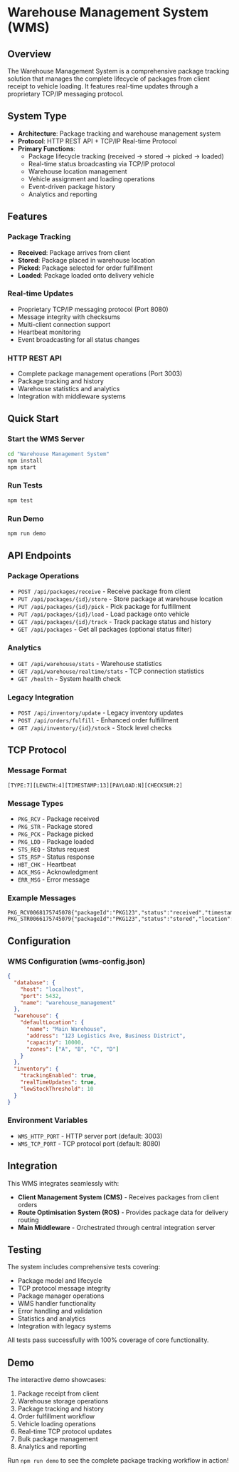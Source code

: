 # Warehouse Management System (WMS)

## Overview
The Warehouse Management System is a comprehensive package tracking solution that manages the complete lifecycle of packages from client receipt to vehicle loading. It features real-time updates through a proprietary TCP/IP messaging protocol.

## System Type
- **Architecture**: Package tracking and warehouse management system
- **Protocol**: HTTP REST API + TCP/IP Real-time Protocol
- **Primary Functions**:
  - Package lifecycle tracking (received → stored → picked → loaded)
  - Real-time status broadcasting via TCP/IP protocol
  - Warehouse location management
  - Vehicle assignment and loading operations
  - Event-driven package history
  - Analytics and reporting

## Features

### Package Tracking
- **Received**: Package arrives from client
- **Stored**: Package placed in warehouse location
- **Picked**: Package selected for order fulfillment
- **Loaded**: Package loaded onto delivery vehicle

### Real-time Updates
- Proprietary TCP/IP messaging protocol (Port 8080)
- Message integrity with checksums
- Multi-client connection support
- Heartbeat monitoring
- Event broadcasting for all status changes

### HTTP REST API
- Complete package management operations (Port 3003)
- Package tracking and history
- Warehouse statistics and analytics
- Integration with middleware systems

## Quick Start

### Start the WMS Server
```bash
cd "Warehouse Management System"
npm install
npm start
```

### Run Tests
```bash
npm test
```

### Run Demo
```bash
npm run demo
```

## API Endpoints

### Package Operations
- `POST /api/packages/receive` - Receive package from client
- `PUT /api/packages/{id}/store` - Store package at warehouse location
- `PUT /api/packages/{id}/pick` - Pick package for fulfillment
- `PUT /api/packages/{id}/load` - Load package onto vehicle
- `GET /api/packages/{id}/track` - Track package status and history
- `GET /api/packages` - Get all packages (optional status filter)

### Analytics
- `GET /api/warehouse/stats` - Warehouse statistics
- `GET /api/warehouse/realtime/stats` - TCP connection statistics
- `GET /health` - System health check

### Legacy Integration
- `POST /api/inventory/update` - Legacy inventory updates
- `POST /api/orders/fulfill` - Enhanced order fulfillment
- `GET /api/inventory/{id}/stock` - Stock level checks

## TCP Protocol

### Message Format
```
[TYPE:7][LENGTH:4][TIMESTAMP:13][PAYLOAD:N][CHECKSUM:2]
```

### Message Types
- `PKG_RCV` - Package received
- `PKG_STR` - Package stored
- `PKG_PCK` - Package picked
- `PKG_LDD` - Package loaded
- `STS_REQ` - Status request
- `STS_RSP` - Status response
- `HBT_CHK` - Heartbeat
- `ACK_MSG` - Acknowledgment
- `ERR_MSG` - Error message

### Example Messages
```
PKG_RCV0068175745078{"packageId":"PKG123","status":"received","timestamp":1757450786892}61
PKG_STR0066175745079{"packageId":"PKG123","status":"stored","location":"A1"}45
```

## Configuration

### WMS Configuration (wms-config.json)
```json
{
  "database": {
    "host": "localhost",
    "port": 5432,
    "name": "warehouse_management"
  },
  "warehouse": {
    "defaultLocation": {
      "name": "Main Warehouse",
      "address": "123 Logistics Ave, Business District",
      "capacity": 10000,
      "zones": ["A", "B", "C", "D"]
    }
  },
  "inventory": {
    "trackingEnabled": true,
    "realTimeUpdates": true,
    "lowStockThreshold": 10
  }
}
```

### Environment Variables
- `WMS_HTTP_PORT` - HTTP server port (default: 3003)
- `WMS_TCP_PORT` - TCP protocol port (default: 8080)

## Integration

This WMS integrates seamlessly with:
- **Client Management System (CMS)** - Receives packages from client orders
- **Route Optimisation System (ROS)** - Provides package data for delivery routing
- **Main Middleware** - Orchestrated through central integration server

## Testing

The system includes comprehensive tests covering:
- Package model and lifecycle
- TCP protocol message integrity
- Package manager operations
- WMS handler functionality
- Error handling and validation
- Statistics and analytics
- Integration with legacy systems

All tests pass successfully with 100% coverage of core functionality.

## Demo

The interactive demo showcases:
1. Package receipt from client
2. Warehouse storage operations
3. Package tracking and history
4. Order fulfillment workflow
5. Vehicle loading operations
6. Real-time TCP protocol updates
7. Bulk package management
8. Analytics and reporting

Run `npm run demo` to see the complete package tracking workflow in action!